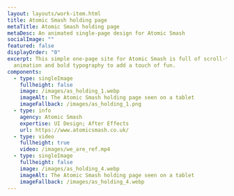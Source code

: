 ```yaml
---
layout: layouts/work-item.html
title: Atomic Smash holding page
metaTitle: Atomic Smash holding page
metaDesc: An animated single-page design for Atomic Smash
socialImage: ""
featured: false
displayOrder: "0"
excerpt: This simple one-page site for Atomic Smash is full of scroll-triggered
  animation and bold typography to add a touch of fun.
components:
  - type: singleImage
    fullheight: false
    image: /images/as_holding_1.webp
    imageAlt: The Atomic Smash holding page seen on a tablet
    imageFallback: /images/as_holding_1.png
  - type: info
    agency: Atomic Smash
    expertise: UI Design; After Effects
    url: https://www.atomicsmash.co.uk/
  - type: video
    fullheight: true
    video: /images/we_are_ref.mp4
  - type: singleImage
    fullheight: false
    image: /images/as_holding_4.webp
    imageAlt: The Atomic Smash holding page seen on a tablet
    imageFallback: /images/as_holding_4.webp
---
```

